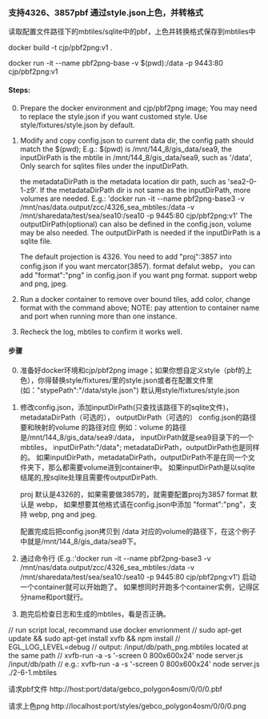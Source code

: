 ### 支持4326、3857pbf 通过style.json上色，并转格式
读取配置文件路径下的mbtiles/sqlite中的pbf，上色并转换格式保存到mbtiles中


docker build -t cjp/pbf2png:v1 .

docker run -it --name pbf2png-base -v $(pwd):/data -p 9443:80 cjp/pbf2png:v1

#### Steps:
0. Prepare the docker environment and cjp/pbf2png image; You may need to replace the style.json if you want customed style.
    Use style/fixtures/style.json by default.
1. Modify and copy config.json to current data dir, the config path should match the $(pwd);
    E.g.: $(pwd) is /mnt/144_8/gis_data/sea9, the inputDirPath is the mbtile in /mnt/144_8/gis_data/sea9, such as '/data', 
    Only search for sqlites files under the inputDirPath.

    the metadataDirPath is the metadata location dir path, such as 'sea2-0-1-z9'.
    If the metadataDirPath dir is not same as the inputDirPath, more volumes are needed.
    E.g.: 'docker run -it --name pbf2png-base3 -v /mnt/nas/data.output/zcc/4326_sea_mbtiles:/data -v /mnt/sharedata/test/sea/sea10:/sea10 -p 9445:80 cjp/pbf2png:v1'
    The outputDirPath(optional) can also be defined in the config.json, volume may be also needed.
    The outputDirPath is needed if the inputDirPath is a sqlite file.

    The default projection is 4326. You need to add "proj":3857 into config.json if you want mercator(3857).
    format defalut webp， you can add "format":"png" in config.json if you want png format. support webp and png, jpeg.

2. Run a docker container to remove over bound tiles, add color, change format with the command above; 
    NOTE: pay attention to container name and port when running more than one instance.
3. Recheck the log, mbtiles to confirm it works well.
#### 步骤
0. 准备好docker环境和cjp/pbf2png image；如果你想自定义style（pbf的上色），你得替换style/fixtures/里的style.json或者在配置文件里(如："stypePath":"/data/style.json")
    默认用style/fixtures/style.json
1. 修改config.json，添加inputDirPath(只查找该路径下的sqlite文件)， metadataDirPath（可选的）， outputDirPath（可选的）
    config.json的路径要和映射的volume 的路径对应
    例如：volume 的路径是/mnt/144_8/gis_data/sea9:/data， inputDirPath就是sea9目录下的一个mbtiles， inputDirPath:"/data";
    metadataDirPath，outputDirPath也是同样的。
    如果inputDirPath，metadataDirPath，outputDirPath不是在同一个文件夹下，那么都需要volume进到container中。
    如果inputDirPath是以sqlite结尾的,按sqlite处理且需要传outputDirPath.

    proj 默认是4326的，如果需要做3857的，就需要配置proj为3857
    format 默认是 webp， 如果想要其他格式请在config.json中添加 "format":"png"，支持 webp, png and jpeg.

    配置完成后把config.json拷贝到 /data 对应的volume的路径下，在这个例子中就是/mnt/144_8/gis_data/sea9下。
2. 通过命令行 (E.g.:'docker run -it --name pbf2png-base3 -v /mnt/nas/data.output/zcc/4326_sea_mbtiles:/data -v /mnt/sharedata/test/sea/sea10:/sea10 -p 9445:80 cjp/pbf2png:v1')
    启动一个container就可以开始跑了。
    如果想同时开跑多个container实例，记得区分name和port就行。
3. 跑完后检查日志和生成的mbtiles，看是否正确。


// run script local, recommand use docker envrionment
// sudo apt-get update && sudo apt-get install xvfb && npm install
// EGL_LOG_LEVEL=debug
// output: /input/db/path_png.mbtiles located at the same path
// xvfb-run -a -s '-screen 0 800x600x24' node server.js /input/db/path
// e.g.: xvfb-run -a -s '-screen 0 800x600x24' node server.js ./2-6-1.mbtiles

请求pbf文件
http://host:port/data/gebco_polygon4osm/0/0/0.pbf

请求上色png
http://localhost:port/styles/gebco_polygon4osm/0/0/0.png
